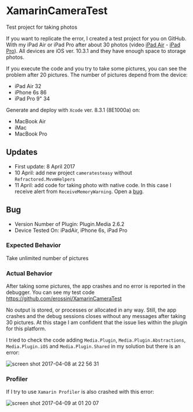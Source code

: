 # XamarinCameraTest
Test project for taking photos

If you want to replicate the error, I created a test project for you on GitHub. With my iPad Air or iPad Pro after about 30 photos (video [iPad Air](https://youtu.be/od0Qx5YdMo0) - [iPad Pro](https://youtu.be/0IReKcFyPcc)). All devices are iOS ver. 10.3.1 and they have enough space to storage photos.

If you execute the code and you try to take some pictures, you can see the problem after 20 pictures. The number of pictures depend from the device:

- iPad Air 32
- iPhone 6s 86
- iPad Pro 9" 34

Generate and deploy with `Xcode` ver. 8.3.1 (8E1000a) on:

- MacBook Air
- iMac
- MacBook Pro

## Updates
- First update: 8 April 2017
- 10 April: add new project `cameratesteasy` without `Refractored.MvvmHelpers`
- 11 April: add code for taking photo with native code. In this case I receive alert from `ReceiveMemoryWarning`. Open a [bug](https://bugzilla.xamarin.com/show_bug.cgi?id=55010).

## Bug 

- Version Number of Plugin: Plugin.Media 2.6.2
- Device Tested On: iPadAir, iPhone 6s, iPad Pro

### Expected Behavior
Take unlimited number of pictures

### Actual Behavior
After taking some pictures, the app crashes and no error is reported in the debugger. You can see my test code https://github.com/erossini/XamarinCameraTest

No output is stored, or processes or allocated in any way. Still, the app crashes and the debug sessions closes without any messages after taking 30 pictures. At this stage I am confident that the issue lies within the plugin for this platform.

I tried to check the code adding `Media.Plugin`, `Media.Plugin.Abstractions`, `Media.Plugin.iOS` and `Media.Plugin.Shared` in my solution but there is an error:

![screen shot 2017-04-08 at 22 56 31](https://cloud.githubusercontent.com/assets/9497415/24832763/dba682ba-1cae-11e7-98a0-31774d958eb7.png)

### Profiler
If I try to use `Xamarin Profiler` is also crashed with this error:

![screen shot 2017-04-09 at 01 20 07](https://cloud.githubusercontent.com/assets/9497415/24833511/e199c4f2-1cc2-11e7-97e3-96a3f1dcb53c.png)
